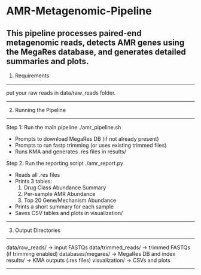 # AMR-Metagenomic-Pipeline
This pipeline processes paired-end metagenomic reads, detects AMR genes using the  MegaRes database, and generates detailed summaries and plots.
-----------------------------------
1) Requirements
-----------------------------------
put your raw reads in data/raw_reads folder.

-----------------------------------
2) Running the Pipeline
-----------------------------------
Step 1: Run the main pipeline 
    ./amr_pipeline.sh

   - Prompts to download MegaRes DB (if not already present)
   - Prompts to run fastp trimming (or uses existing trimmed files)
   - Runs KMA and generates .res files in results/

Step 2: Run the reporting script
    ./amr_report.py

   - Reads all .res files
   - Prints 3 tables:
        1. Drug Class Abundance Summary
        2. Per-sample AMR Abundance
        3. Top 20 Gene/Mechanism Abundance
   - Prints a short summary for each sample
   - Saves CSV tables and plots in visualization/

-----------------------------------
3) Output Directories
-----------------------------------
data/raw_reads/       -> input FASTQs
data/trimmed_reads/   -> trimmed FASTQs (if trimming enabled)
databases/megares/    -> MegaRes DB and index
results/              -> KMA outputs (.res files)
visualization/        -> CSVs and plots

-----------------------------------

